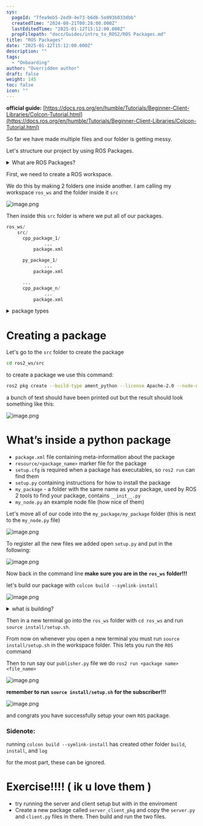 ```yaml
---
sys:
  pageId: "7fea9eb5-2ed9-4e73-b6d6-5e093b833dbb"
  createdTime: "2024-08-21T00:28:00.000Z"
  lastEditedTime: "2025-01-12T15:12:00.000Z"
  propFilepath: "docs/Guides/intro_to_ROS2/ROS Packages.md"
title: "ROS Packages"
date: "2025-01-12T15:12:00.000Z"
description: ""
tags:
  - "Onboarding"
author: "Overridden author"
draft: false
weight: 145
toc: false
icon: ""
---
```


**official guide:** [https://docs.ros.org/en/humble/Tutorials/Beginner-Client-Libraries/Colcon-Tutorial.html](https://docs.ros.org/en/humble/Tutorials/Beginner-Client-Libraries/Colcon-Tutorial.html)

So far we have made multiple files and our folder is getting messy.

Let's structure our project by using ROS Packages.

<details>

<summary>What are ROS Packages?</summary>

ROS Packages are, as the name implies, packages of code that are highly sharable between ROS developers.

They consist of a folder, `package.xml` file, and source code

```python
      cpp_package_1/
		      ... imagine much code files here ..
          package.xml
```

</details>

First, we need to create a ROS workspace.

We do this by making 2 folders one inside another. I am calling my workspace `ros_ws` and the folder inside it `src`

![image.png](https://prod-files-secure.s3.us-west-2.amazonaws.com/d518164a-d88e-44d1-a4ee-3adb3bd8bce0/70706947-fd18-4537-a67b-e12946812d31/image.png?X-Amz-Algorithm=AWS4-HMAC-SHA256&X-Amz-Content-Sha256=UNSIGNED-PAYLOAD&X-Amz-Credential=ASIAZI2LB466XNEKX4QW%2F20250306%2Fus-west-2%2Fs3%2Faws4_request&X-Amz-Date=20250306T200852Z&X-Amz-Expires=3600&X-Amz-Security-Token=IQoJb3JpZ2luX2VjEOv%2F%2F%2F%2F%2F%2F%2F%2F%2F%2FwEaCXVzLXdlc3QtMiJIMEYCIQDqdbt%2F2uTAUwvB3sZT8roB30DPyCqpOJiqK%2Fk%2FflkHJQIhANsdElcGRoIJUGX2XMQibMCxrQjtvah2E6SAWtkIHXO9Kv8DCDMQABoMNjM3NDIzMTgzODA1IgwwmZtZT5nMOPpAFjUq3ANARN3wWl%2FNZt5voI%2B8z1jE2LbPnw9FWk0zSzq%2FWjk43oHTmQpFjd%2B6Hf%2BCmVCZcHgb702CP%2BNh8GkvPoWAYqNdsR9scqqO6wpGNsJE6P1RyBQz61WaG9mjoyypimzDiSSnkgn45yjzS1RrTvVGUbZjBc%2Bv916xMPiV5LGEaLse6mVkp3uXqt4y3VFYTSGbHlqogHRkc3kPsLyriDjT%2BU63y0s95RF7b0CcGdJtwqHzyK%2BW0rjSPHZSUCyRoZiWrK%2BJF5jaTx9YrZHE5mVhhA%2BZRLzj6KCmklBVIMS46LATKrXg%2Flr2ysxKBzHCJZGjQWZg0uMbf7U44KBoS3d4%2BkIO5P3EQviWYNtPCFZdKRz2%2BUwg8ggUTpBFqXgOEsUQt9ogPOLOTdJv1k5ypkmRllH7rW447iDFOZ6Hu2hpUSU9bfCR3hvfVJPO7ia4JxFmdcqQsAJaCnq0S72pI8X76KZojfaJ%2FzA5NFTqE0sb%2BRALSbmz9bQ7do37NRFRokC4iSDXR6kYYG4ZV4OvxeHjykJL7a3skZT2tbxaU3sSUvViyjzBTJlS2etDeFfrsZ6PFjHxhqdanYuCD4l%2FQCER9lq%2Beearr89%2Bgoyj%2FdZAkul958WlXFdT3gscWa57czDWzae%2BBjqkAfhKPqUSUJ%2FfNzzx82G7FrQ6hW3av5L5JbiSQhqLNlUZzYDLDc%2FloJh5XLv4U%2F%2Bl8CkOxiK10rWV17rcvqeautwmzZuWIoR%2F1xSekW0UqiY1ROUMOsBy1Odtjqa8C4pJNG1yQmwkzzYsDLG4uZhnFFZUlXKq0fCppiJ7lvQbRUGav9QAIBXehtIu7l9LybKTn8Ng5%2FrkW4c86bg%2FMybeb5GOgEvf&X-Amz-Signature=a37d7adad786f424c571852a56af95102d8a9943c73cad3679ef6ed15e5438ce&X-Amz-SignedHeaders=host&x-id=GetObject)

Then inside this `src` folder is where we put all of our packages.

```python
ros_ws/
    src/
      cpp_package_1/
		      ...
          package.xml

      py_package_1/
		      ...
          package.xml

      ...
      cpp_package_n/
		      ...
          package.xml

```

<details>

<summary>package types</summary>

packages can be either `C++` or python.

the intern file structure is different for each but for this guide we will stick to creating python packages

</details>

# Creating a package

Let's go to the `src` folder to create the package

```bash
cd ros2_ws/src
```

to create a package we use this command:

```bash
ros2 pkg create --build-type ament_python --license Apache-2.0 --node-name my_node my_package
```

a bunch of text should have been printed out but the result should look something like this:

![image.png](https://prod-files-secure.s3.us-west-2.amazonaws.com/d518164a-d88e-44d1-a4ee-3adb3bd8bce0/e6cf1e3f-8512-4a3e-b131-079f800bf3e8/image.png?X-Amz-Algorithm=AWS4-HMAC-SHA256&X-Amz-Content-Sha256=UNSIGNED-PAYLOAD&X-Amz-Credential=ASIAZI2LB466XNEKX4QW%2F20250306%2Fus-west-2%2Fs3%2Faws4_request&X-Amz-Date=20250306T200852Z&X-Amz-Expires=3600&X-Amz-Security-Token=IQoJb3JpZ2luX2VjEOv%2F%2F%2F%2F%2F%2F%2F%2F%2F%2FwEaCXVzLXdlc3QtMiJIMEYCIQDqdbt%2F2uTAUwvB3sZT8roB30DPyCqpOJiqK%2Fk%2FflkHJQIhANsdElcGRoIJUGX2XMQibMCxrQjtvah2E6SAWtkIHXO9Kv8DCDMQABoMNjM3NDIzMTgzODA1IgwwmZtZT5nMOPpAFjUq3ANARN3wWl%2FNZt5voI%2B8z1jE2LbPnw9FWk0zSzq%2FWjk43oHTmQpFjd%2B6Hf%2BCmVCZcHgb702CP%2BNh8GkvPoWAYqNdsR9scqqO6wpGNsJE6P1RyBQz61WaG9mjoyypimzDiSSnkgn45yjzS1RrTvVGUbZjBc%2Bv916xMPiV5LGEaLse6mVkp3uXqt4y3VFYTSGbHlqogHRkc3kPsLyriDjT%2BU63y0s95RF7b0CcGdJtwqHzyK%2BW0rjSPHZSUCyRoZiWrK%2BJF5jaTx9YrZHE5mVhhA%2BZRLzj6KCmklBVIMS46LATKrXg%2Flr2ysxKBzHCJZGjQWZg0uMbf7U44KBoS3d4%2BkIO5P3EQviWYNtPCFZdKRz2%2BUwg8ggUTpBFqXgOEsUQt9ogPOLOTdJv1k5ypkmRllH7rW447iDFOZ6Hu2hpUSU9bfCR3hvfVJPO7ia4JxFmdcqQsAJaCnq0S72pI8X76KZojfaJ%2FzA5NFTqE0sb%2BRALSbmz9bQ7do37NRFRokC4iSDXR6kYYG4ZV4OvxeHjykJL7a3skZT2tbxaU3sSUvViyjzBTJlS2etDeFfrsZ6PFjHxhqdanYuCD4l%2FQCER9lq%2Beearr89%2Bgoyj%2FdZAkul958WlXFdT3gscWa57czDWzae%2BBjqkAfhKPqUSUJ%2FfNzzx82G7FrQ6hW3av5L5JbiSQhqLNlUZzYDLDc%2FloJh5XLv4U%2F%2Bl8CkOxiK10rWV17rcvqeautwmzZuWIoR%2F1xSekW0UqiY1ROUMOsBy1Odtjqa8C4pJNG1yQmwkzzYsDLG4uZhnFFZUlXKq0fCppiJ7lvQbRUGav9QAIBXehtIu7l9LybKTn8Ng5%2FrkW4c86bg%2FMybeb5GOgEvf&X-Amz-Signature=b5d13d975f5c7c65858c2eb7b3b309f0ae52f42436453743d787fefccfecf3a3&X-Amz-SignedHeaders=host&x-id=GetObject)

# What’s inside a python package

- `package.xml` file containing meta-information about the package
- `resource/<package_name>` marker file for the package
- `setup.cfg` is required when a package has executables, so `ros2 run` can find them
- `setup.py` containing instructions for how to install the package
- `my_package` - a folder with the same name as your package, used by ROS 2 tools to find your package, contains `__init__.py`
- `my_node.py` an example node file (how nice of them)

Let's move all of our code into the `my_package/my_package` folder (this is next to the `my_node.py` file)

![image.png](https://prod-files-secure.s3.us-west-2.amazonaws.com/d518164a-d88e-44d1-a4ee-3adb3bd8bce0/9ce58f11-0da9-4d3e-b86d-506a9685d378/image.png?X-Amz-Algorithm=AWS4-HMAC-SHA256&X-Amz-Content-Sha256=UNSIGNED-PAYLOAD&X-Amz-Credential=ASIAZI2LB466XNEKX4QW%2F20250306%2Fus-west-2%2Fs3%2Faws4_request&X-Amz-Date=20250306T200852Z&X-Amz-Expires=3600&X-Amz-Security-Token=IQoJb3JpZ2luX2VjEOv%2F%2F%2F%2F%2F%2F%2F%2F%2F%2FwEaCXVzLXdlc3QtMiJIMEYCIQDqdbt%2F2uTAUwvB3sZT8roB30DPyCqpOJiqK%2Fk%2FflkHJQIhANsdElcGRoIJUGX2XMQibMCxrQjtvah2E6SAWtkIHXO9Kv8DCDMQABoMNjM3NDIzMTgzODA1IgwwmZtZT5nMOPpAFjUq3ANARN3wWl%2FNZt5voI%2B8z1jE2LbPnw9FWk0zSzq%2FWjk43oHTmQpFjd%2B6Hf%2BCmVCZcHgb702CP%2BNh8GkvPoWAYqNdsR9scqqO6wpGNsJE6P1RyBQz61WaG9mjoyypimzDiSSnkgn45yjzS1RrTvVGUbZjBc%2Bv916xMPiV5LGEaLse6mVkp3uXqt4y3VFYTSGbHlqogHRkc3kPsLyriDjT%2BU63y0s95RF7b0CcGdJtwqHzyK%2BW0rjSPHZSUCyRoZiWrK%2BJF5jaTx9YrZHE5mVhhA%2BZRLzj6KCmklBVIMS46LATKrXg%2Flr2ysxKBzHCJZGjQWZg0uMbf7U44KBoS3d4%2BkIO5P3EQviWYNtPCFZdKRz2%2BUwg8ggUTpBFqXgOEsUQt9ogPOLOTdJv1k5ypkmRllH7rW447iDFOZ6Hu2hpUSU9bfCR3hvfVJPO7ia4JxFmdcqQsAJaCnq0S72pI8X76KZojfaJ%2FzA5NFTqE0sb%2BRALSbmz9bQ7do37NRFRokC4iSDXR6kYYG4ZV4OvxeHjykJL7a3skZT2tbxaU3sSUvViyjzBTJlS2etDeFfrsZ6PFjHxhqdanYuCD4l%2FQCER9lq%2Beearr89%2Bgoyj%2FdZAkul958WlXFdT3gscWa57czDWzae%2BBjqkAfhKPqUSUJ%2FfNzzx82G7FrQ6hW3av5L5JbiSQhqLNlUZzYDLDc%2FloJh5XLv4U%2F%2Bl8CkOxiK10rWV17rcvqeautwmzZuWIoR%2F1xSekW0UqiY1ROUMOsBy1Odtjqa8C4pJNG1yQmwkzzYsDLG4uZhnFFZUlXKq0fCppiJ7lvQbRUGav9QAIBXehtIu7l9LybKTn8Ng5%2FrkW4c86bg%2FMybeb5GOgEvf&X-Amz-Signature=1e8129734142fe9cd453581f28f75485ec6af48fc4dfc4f3c8e3fe003ed28f71&X-Amz-SignedHeaders=host&x-id=GetObject)

To register all the new files we added open `setup.py` and put in the following:

![image.png](https://prod-files-secure.s3.us-west-2.amazonaws.com/d518164a-d88e-44d1-a4ee-3adb3bd8bce0/1cd7c262-4cae-4496-9d75-c178537d24a2/image.png?X-Amz-Algorithm=AWS4-HMAC-SHA256&X-Amz-Content-Sha256=UNSIGNED-PAYLOAD&X-Amz-Credential=ASIAZI2LB466XNEKX4QW%2F20250306%2Fus-west-2%2Fs3%2Faws4_request&X-Amz-Date=20250306T200852Z&X-Amz-Expires=3600&X-Amz-Security-Token=IQoJb3JpZ2luX2VjEOv%2F%2F%2F%2F%2F%2F%2F%2F%2F%2FwEaCXVzLXdlc3QtMiJIMEYCIQDqdbt%2F2uTAUwvB3sZT8roB30DPyCqpOJiqK%2Fk%2FflkHJQIhANsdElcGRoIJUGX2XMQibMCxrQjtvah2E6SAWtkIHXO9Kv8DCDMQABoMNjM3NDIzMTgzODA1IgwwmZtZT5nMOPpAFjUq3ANARN3wWl%2FNZt5voI%2B8z1jE2LbPnw9FWk0zSzq%2FWjk43oHTmQpFjd%2B6Hf%2BCmVCZcHgb702CP%2BNh8GkvPoWAYqNdsR9scqqO6wpGNsJE6P1RyBQz61WaG9mjoyypimzDiSSnkgn45yjzS1RrTvVGUbZjBc%2Bv916xMPiV5LGEaLse6mVkp3uXqt4y3VFYTSGbHlqogHRkc3kPsLyriDjT%2BU63y0s95RF7b0CcGdJtwqHzyK%2BW0rjSPHZSUCyRoZiWrK%2BJF5jaTx9YrZHE5mVhhA%2BZRLzj6KCmklBVIMS46LATKrXg%2Flr2ysxKBzHCJZGjQWZg0uMbf7U44KBoS3d4%2BkIO5P3EQviWYNtPCFZdKRz2%2BUwg8ggUTpBFqXgOEsUQt9ogPOLOTdJv1k5ypkmRllH7rW447iDFOZ6Hu2hpUSU9bfCR3hvfVJPO7ia4JxFmdcqQsAJaCnq0S72pI8X76KZojfaJ%2FzA5NFTqE0sb%2BRALSbmz9bQ7do37NRFRokC4iSDXR6kYYG4ZV4OvxeHjykJL7a3skZT2tbxaU3sSUvViyjzBTJlS2etDeFfrsZ6PFjHxhqdanYuCD4l%2FQCER9lq%2Beearr89%2Bgoyj%2FdZAkul958WlXFdT3gscWa57czDWzae%2BBjqkAfhKPqUSUJ%2FfNzzx82G7FrQ6hW3av5L5JbiSQhqLNlUZzYDLDc%2FloJh5XLv4U%2F%2Bl8CkOxiK10rWV17rcvqeautwmzZuWIoR%2F1xSekW0UqiY1ROUMOsBy1Odtjqa8C4pJNG1yQmwkzzYsDLG4uZhnFFZUlXKq0fCppiJ7lvQbRUGav9QAIBXehtIu7l9LybKTn8Ng5%2FrkW4c86bg%2FMybeb5GOgEvf&X-Amz-Signature=9aa55109f48f05ca34f4e5c22cf49fd615941ca8a1ee3e995adb664a47b9ff53&X-Amz-SignedHeaders=host&x-id=GetObject)

Now back in the command line **make sure you are in the** **`ros_ws`** **folder!!!**

let's build our package with `colcon build --symlink-install`

![image.png](https://prod-files-secure.s3.us-west-2.amazonaws.com/d518164a-d88e-44d1-a4ee-3adb3bd8bce0/2f2a0d27-b173-48fd-b189-5f5c0ce65619/image.png?X-Amz-Algorithm=AWS4-HMAC-SHA256&X-Amz-Content-Sha256=UNSIGNED-PAYLOAD&X-Amz-Credential=ASIAZI2LB466XNEKX4QW%2F20250306%2Fus-west-2%2Fs3%2Faws4_request&X-Amz-Date=20250306T200852Z&X-Amz-Expires=3600&X-Amz-Security-Token=IQoJb3JpZ2luX2VjEOv%2F%2F%2F%2F%2F%2F%2F%2F%2F%2FwEaCXVzLXdlc3QtMiJIMEYCIQDqdbt%2F2uTAUwvB3sZT8roB30DPyCqpOJiqK%2Fk%2FflkHJQIhANsdElcGRoIJUGX2XMQibMCxrQjtvah2E6SAWtkIHXO9Kv8DCDMQABoMNjM3NDIzMTgzODA1IgwwmZtZT5nMOPpAFjUq3ANARN3wWl%2FNZt5voI%2B8z1jE2LbPnw9FWk0zSzq%2FWjk43oHTmQpFjd%2B6Hf%2BCmVCZcHgb702CP%2BNh8GkvPoWAYqNdsR9scqqO6wpGNsJE6P1RyBQz61WaG9mjoyypimzDiSSnkgn45yjzS1RrTvVGUbZjBc%2Bv916xMPiV5LGEaLse6mVkp3uXqt4y3VFYTSGbHlqogHRkc3kPsLyriDjT%2BU63y0s95RF7b0CcGdJtwqHzyK%2BW0rjSPHZSUCyRoZiWrK%2BJF5jaTx9YrZHE5mVhhA%2BZRLzj6KCmklBVIMS46LATKrXg%2Flr2ysxKBzHCJZGjQWZg0uMbf7U44KBoS3d4%2BkIO5P3EQviWYNtPCFZdKRz2%2BUwg8ggUTpBFqXgOEsUQt9ogPOLOTdJv1k5ypkmRllH7rW447iDFOZ6Hu2hpUSU9bfCR3hvfVJPO7ia4JxFmdcqQsAJaCnq0S72pI8X76KZojfaJ%2FzA5NFTqE0sb%2BRALSbmz9bQ7do37NRFRokC4iSDXR6kYYG4ZV4OvxeHjykJL7a3skZT2tbxaU3sSUvViyjzBTJlS2etDeFfrsZ6PFjHxhqdanYuCD4l%2FQCER9lq%2Beearr89%2Bgoyj%2FdZAkul958WlXFdT3gscWa57czDWzae%2BBjqkAfhKPqUSUJ%2FfNzzx82G7FrQ6hW3av5L5JbiSQhqLNlUZzYDLDc%2FloJh5XLv4U%2F%2Bl8CkOxiK10rWV17rcvqeautwmzZuWIoR%2F1xSekW0UqiY1ROUMOsBy1Odtjqa8C4pJNG1yQmwkzzYsDLG4uZhnFFZUlXKq0fCppiJ7lvQbRUGav9QAIBXehtIu7l9LybKTn8Ng5%2FrkW4c86bg%2FMybeb5GOgEvf&X-Amz-Signature=9c78cdbbd439db027cbe71f725221bec8dbd9a4e9b93ccb2d605528cd2f2d39a&X-Amz-SignedHeaders=host&x-id=GetObject)

<details>

<summary>what is building?</summary>

if you are a CS major at Rose-Hulman you will learn the answer to this in CSSE132

but TLDR; is it combines all the code files into one program that can be run easily 

</details>

Then in a new terminal go into the `ros_ws` folder with `cd ros_ws` and run `source install/setup.sh`. 

From now on whenever you open a new terminal you must run `source install/setup.sh` in the workspace folder. This lets you run the `ROS` command

Then to run say our `publisher.py` file we do `ros2 run <package name> <file_name>`

![image.png](https://prod-files-secure.s3.us-west-2.amazonaws.com/d518164a-d88e-44d1-a4ee-3adb3bd8bce0/4f4b1219-3a44-4632-aa0a-ce3471699f59/image.png?X-Amz-Algorithm=AWS4-HMAC-SHA256&X-Amz-Content-Sha256=UNSIGNED-PAYLOAD&X-Amz-Credential=ASIAZI2LB466XNEKX4QW%2F20250306%2Fus-west-2%2Fs3%2Faws4_request&X-Amz-Date=20250306T200852Z&X-Amz-Expires=3600&X-Amz-Security-Token=IQoJb3JpZ2luX2VjEOv%2F%2F%2F%2F%2F%2F%2F%2F%2F%2FwEaCXVzLXdlc3QtMiJIMEYCIQDqdbt%2F2uTAUwvB3sZT8roB30DPyCqpOJiqK%2Fk%2FflkHJQIhANsdElcGRoIJUGX2XMQibMCxrQjtvah2E6SAWtkIHXO9Kv8DCDMQABoMNjM3NDIzMTgzODA1IgwwmZtZT5nMOPpAFjUq3ANARN3wWl%2FNZt5voI%2B8z1jE2LbPnw9FWk0zSzq%2FWjk43oHTmQpFjd%2B6Hf%2BCmVCZcHgb702CP%2BNh8GkvPoWAYqNdsR9scqqO6wpGNsJE6P1RyBQz61WaG9mjoyypimzDiSSnkgn45yjzS1RrTvVGUbZjBc%2Bv916xMPiV5LGEaLse6mVkp3uXqt4y3VFYTSGbHlqogHRkc3kPsLyriDjT%2BU63y0s95RF7b0CcGdJtwqHzyK%2BW0rjSPHZSUCyRoZiWrK%2BJF5jaTx9YrZHE5mVhhA%2BZRLzj6KCmklBVIMS46LATKrXg%2Flr2ysxKBzHCJZGjQWZg0uMbf7U44KBoS3d4%2BkIO5P3EQviWYNtPCFZdKRz2%2BUwg8ggUTpBFqXgOEsUQt9ogPOLOTdJv1k5ypkmRllH7rW447iDFOZ6Hu2hpUSU9bfCR3hvfVJPO7ia4JxFmdcqQsAJaCnq0S72pI8X76KZojfaJ%2FzA5NFTqE0sb%2BRALSbmz9bQ7do37NRFRokC4iSDXR6kYYG4ZV4OvxeHjykJL7a3skZT2tbxaU3sSUvViyjzBTJlS2etDeFfrsZ6PFjHxhqdanYuCD4l%2FQCER9lq%2Beearr89%2Bgoyj%2FdZAkul958WlXFdT3gscWa57czDWzae%2BBjqkAfhKPqUSUJ%2FfNzzx82G7FrQ6hW3av5L5JbiSQhqLNlUZzYDLDc%2FloJh5XLv4U%2F%2Bl8CkOxiK10rWV17rcvqeautwmzZuWIoR%2F1xSekW0UqiY1ROUMOsBy1Odtjqa8C4pJNG1yQmwkzzYsDLG4uZhnFFZUlXKq0fCppiJ7lvQbRUGav9QAIBXehtIu7l9LybKTn8Ng5%2FrkW4c86bg%2FMybeb5GOgEvf&X-Amz-Signature=7e9387bed000397a19d8a1faf964748988ed8af607fe43eff8172d934d7cf350&X-Amz-SignedHeaders=host&x-id=GetObject)

**remember to run** **`source install/setup.sh`** **for the subscriber!!!**

![image.png](https://prod-files-secure.s3.us-west-2.amazonaws.com/d518164a-d88e-44d1-a4ee-3adb3bd8bce0/02121119-dad4-49ec-8356-c956108b4243/image.png?X-Amz-Algorithm=AWS4-HMAC-SHA256&X-Amz-Content-Sha256=UNSIGNED-PAYLOAD&X-Amz-Credential=ASIAZI2LB466XNEKX4QW%2F20250306%2Fus-west-2%2Fs3%2Faws4_request&X-Amz-Date=20250306T200852Z&X-Amz-Expires=3600&X-Amz-Security-Token=IQoJb3JpZ2luX2VjEOv%2F%2F%2F%2F%2F%2F%2F%2F%2F%2FwEaCXVzLXdlc3QtMiJIMEYCIQDqdbt%2F2uTAUwvB3sZT8roB30DPyCqpOJiqK%2Fk%2FflkHJQIhANsdElcGRoIJUGX2XMQibMCxrQjtvah2E6SAWtkIHXO9Kv8DCDMQABoMNjM3NDIzMTgzODA1IgwwmZtZT5nMOPpAFjUq3ANARN3wWl%2FNZt5voI%2B8z1jE2LbPnw9FWk0zSzq%2FWjk43oHTmQpFjd%2B6Hf%2BCmVCZcHgb702CP%2BNh8GkvPoWAYqNdsR9scqqO6wpGNsJE6P1RyBQz61WaG9mjoyypimzDiSSnkgn45yjzS1RrTvVGUbZjBc%2Bv916xMPiV5LGEaLse6mVkp3uXqt4y3VFYTSGbHlqogHRkc3kPsLyriDjT%2BU63y0s95RF7b0CcGdJtwqHzyK%2BW0rjSPHZSUCyRoZiWrK%2BJF5jaTx9YrZHE5mVhhA%2BZRLzj6KCmklBVIMS46LATKrXg%2Flr2ysxKBzHCJZGjQWZg0uMbf7U44KBoS3d4%2BkIO5P3EQviWYNtPCFZdKRz2%2BUwg8ggUTpBFqXgOEsUQt9ogPOLOTdJv1k5ypkmRllH7rW447iDFOZ6Hu2hpUSU9bfCR3hvfVJPO7ia4JxFmdcqQsAJaCnq0S72pI8X76KZojfaJ%2FzA5NFTqE0sb%2BRALSbmz9bQ7do37NRFRokC4iSDXR6kYYG4ZV4OvxeHjykJL7a3skZT2tbxaU3sSUvViyjzBTJlS2etDeFfrsZ6PFjHxhqdanYuCD4l%2FQCER9lq%2Beearr89%2Bgoyj%2FdZAkul958WlXFdT3gscWa57czDWzae%2BBjqkAfhKPqUSUJ%2FfNzzx82G7FrQ6hW3av5L5JbiSQhqLNlUZzYDLDc%2FloJh5XLv4U%2F%2Bl8CkOxiK10rWV17rcvqeautwmzZuWIoR%2F1xSekW0UqiY1ROUMOsBy1Odtjqa8C4pJNG1yQmwkzzYsDLG4uZhnFFZUlXKq0fCppiJ7lvQbRUGav9QAIBXehtIu7l9LybKTn8Ng5%2FrkW4c86bg%2FMybeb5GOgEvf&X-Amz-Signature=67a45c3af65eea53d10d06b99c74a77903caecf5da58771ecb93093fc6a89ec6&X-Amz-SignedHeaders=host&x-id=GetObject)

and congrats you have successfully setup your own `ROS` package.

### Sidenote:

running `colcon build --symlink-install` has created other folder `build`, `install`, and `log`

for the most part, these can be ignored.

# Exercise!!!! ( ik u love them )

- try running the server and client setup but with in the enviroment
- Create a new package called `server_client_pkg` and copy the `server.py` and `client.py` files in there. Then build and run the two files.
